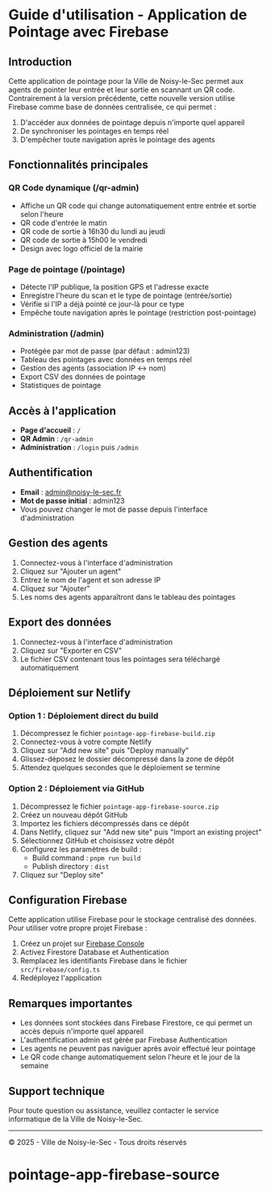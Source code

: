 # Guide d'utilisation - Application de Pointage avec Firebase

## Introduction

Cette application de pointage pour la Ville de Noisy-le-Sec permet aux agents de pointer leur entrée et leur sortie en scannant un QR code. Contrairement à la version précédente, cette nouvelle version utilise Firebase comme base de données centralisée, ce qui permet :

1. D'accéder aux données de pointage depuis n'importe quel appareil
2. De synchroniser les pointages en temps réel
3. D'empêcher toute navigation après le pointage des agents

## Fonctionnalités principales

### QR Code dynamique (/qr-admin)
- Affiche un QR code qui change automatiquement entre entrée et sortie selon l'heure
- QR code d'entrée le matin
- QR code de sortie à 16h30 du lundi au jeudi
- QR code de sortie à 15h00 le vendredi
- Design avec logo officiel de la mairie

### Page de pointage (/pointage)
- Détecte l'IP publique, la position GPS et l'adresse exacte
- Enregistre l'heure du scan et le type de pointage (entrée/sortie)
- Vérifie si l'IP a déjà pointé ce jour-là pour ce type
- Empêche toute navigation après le pointage (restriction post-pointage)

### Administration (/admin)
- Protégée par mot de passe (par défaut : admin123)
- Tableau des pointages avec données en temps réel
- Gestion des agents (association IP <-> nom)
- Export CSV des données de pointage
- Statistiques de pointage

## Accès à l'application

- **Page d'accueil** : `/`
- **QR Admin** : `/qr-admin`
- **Administration** : `/login` puis `/admin`

## Authentification

- **Email** : admin@noisy-le-sec.fr
- **Mot de passe initial** : admin123
- Vous pouvez changer le mot de passe depuis l'interface d'administration

## Gestion des agents

1. Connectez-vous à l'interface d'administration
2. Cliquez sur "Ajouter un agent"
3. Entrez le nom de l'agent et son adresse IP
4. Cliquez sur "Ajouter"
5. Les noms des agents apparaîtront dans le tableau des pointages

## Export des données

1. Connectez-vous à l'interface d'administration
2. Cliquez sur "Exporter en CSV"
3. Le fichier CSV contenant tous les pointages sera téléchargé automatiquement

## Déploiement sur Netlify

### Option 1 : Déploiement direct du build

1. Décompressez le fichier `pointage-app-firebase-build.zip`
2. Connectez-vous à votre compte Netlify
3. Cliquez sur "Add new site" puis "Deploy manually"
4. Glissez-déposez le dossier décompressé dans la zone de dépôt
5. Attendez quelques secondes que le déploiement se termine

### Option 2 : Déploiement via GitHub

1. Décompressez le fichier `pointage-app-firebase-source.zip`
2. Créez un nouveau dépôt GitHub
3. Importez les fichiers décompressés dans ce dépôt
4. Dans Netlify, cliquez sur "Add new site" puis "Import an existing project"
5. Sélectionnez GitHub et choisissez votre dépôt
6. Configurez les paramètres de build :
   - Build command : `pnpm run build`
   - Publish directory : `dist`
7. Cliquez sur "Deploy site"

## Configuration Firebase

Cette application utilise Firebase pour le stockage centralisé des données. Pour utiliser votre propre projet Firebase :

1. Créez un projet sur [Firebase Console](https://console.firebase.google.com/)
2. Activez Firestore Database et Authentication
3. Remplacez les identifiants Firebase dans le fichier `src/firebase/config.ts`
4. Redéployez l'application

## Remarques importantes

- Les données sont stockées dans Firebase Firestore, ce qui permet un accès depuis n'importe quel appareil
- L'authentification admin est gérée par Firebase Authentication
- Les agents ne peuvent pas naviguer après avoir effectué leur pointage
- Le QR code change automatiquement selon l'heure et le jour de la semaine

## Support technique

Pour toute question ou assistance, veuillez contacter le service informatique de la Ville de Noisy-le-Sec.

---

© 2025 - Ville de Noisy-le-Sec - Tous droits réservés
# pointage-app-firebase-source
